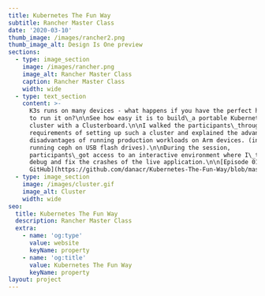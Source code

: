 ```yaml
---
title: Kubernetes The Fun Way
subtitle: Rancher Master Class
date: '2020-03-10'
thumb_image: /images/rancher2.png
thumb_image_alt: Design Is One preview
sections:
  - type: image_section
    image: /images/rancher.png
    image_alt: Rancher Master Class
    caption: Rancher Master Class
    width: wide
  - type: text_section
    content: >-
      K3s runs on many devices - what happens if you have the perfect hardware
      to run it on?\n\nSee how easy it is to build\_a portable Kubernetes
      cluster with a Clusterboard.\n\nI walked the participants\_through the
      requirements of setting up such a cluster and explained the advantages and
      disadvantages of running production workloads on Arm devices. (including
      running ceph on USB flash drives).\n\nDuring the session,
      participants\_got access to an interactive environment where I\_tried to
      debug and fix the crashes of the live application.\n\n[Episode 01 -
      GitHub](https://github.com/danacr/Kubernetes-The-Fun-Way/blob/master/01-portable-kubernetes-cluster/README.md)\n
  - type: image_section
    image: /images/cluster.gif
    image_alt: Cluster
    width: wide
seo:
  title: Kubernetes The Fun Way
  description: Rancher Master Class
  extra:
    - name: 'og:type'
      value: website
      keyName: property
    - name: 'og:title'
      value: Kubernetes The Fun Way
      keyName: property
layout: project
---
```

